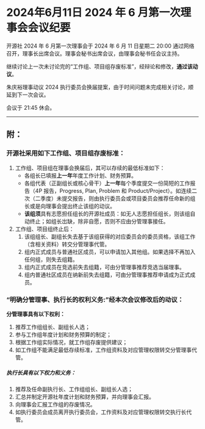 # 2024年6月11日 2024 年 6 月第一次理事会会议纪要

开源社 2024 年 6 月第一次理事会于 2024 年 6 月 11 日星期二 20:00 通过网络召开，理事长出席会议。理事会秘书出席会议，由理事会秘书任会议主持。

继续讨论上一次未讨论完的“工作组、项目组存废标准”，经辩论和修改，**通过该动议**。

朱庆裕理事动议 2024 执行委员会换届提案，由于时间问题未完成相关讨论，顺延到下一次会议。

会议于 21:45 休会。

---

## 附：

### 开源社采用如下工作组、项目组存废标准：

1.  工作组、项目组在理事会换届后，其可以存续的最低标准如下：
    - 各组长已填报**上一年**年度工作计划、财务预算。
    - 各组代表（正副组长或核心骨干）**上一年**每个季度提交一份简短的工作报告（4P 报告，Progress, Plan, Problem 和 Product/Project）。如连续二次（二季度）未提交报告，则由执行委员会或项目委员会推荐任命新的组长或是向理事会提出终止该组的动议。
    - **该组须**具有志愿担任组长的开源社成员：如无人志愿担任组长，则该组自动终止；如组长岀缺，除非自愿，否则不应由分管理事接任。
2.  工作组、项目组终止后：
    1.  该组组长、副组长失去基于该组获得的对应委员会的委员资格，该组工作（含相关资料）转交分管理事代管。
    2.  组内正式成员与普通社区成员，可以申请加入其他组。如果选择不再加入任何组，则失去组籍。
    3.  组内正式成员在竞选前失去组籍，可由分管理事推荐竞选当届理事。
    4.  组内普通社区成员在纳新前失去组籍，可由分管理事推荐申请成为正式成员。

### **“明确分管理事、执行长的权利义务:”经本次会议修改后的动议：**

**分管理事具有以下权利：**

1.  推荐工作组组长、副组长人选；
2.  参与工作组年度计划和财务预算的制定；
3.  根据工作组实际情况，就工作组存废提供建议；
4.  如工作组不能满足最低存续标准，工作组资料及对应管理权限转交分管理事代管。

##### **执行长具有以下权力和义务：**

1.  推荐及任命副执行长、工作组组长、副组长人选；
2.  汇总并制定开源社年度计划和财务预算，并向理事会汇报。
3.  向理事会汇报工作组的存废情况。
4.  如执行委员会成员离开执行委员会，工作资料及对应管理权限转交执行长代管。